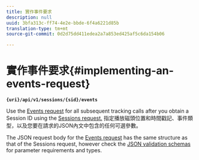 ```yaml
---
title: 實作事件要求
description: null
uuid: 3bfa313c-ff74-4e2e-bbde-6f4a6221d85b
translation-type: tm+mt
source-git-commit: 0d2d75dd411edea2a7a853ed425af5c6da154b06

---
```



# 實作事件要求{#implementing-an-events-request}

**`{uri}/api/v1/sessions/{sid}/events`**

Use the [Events request](/help/media-collection-api/mc-api-ref/mc-api-events-req.md) for all subsequent tracking calls after you obtain a Session ID using the [Sessions request.](/help/media-collection-api/mc-api-ref/mc-api-sessions-req.md) 指定播放磁頭位置和時間戳記、事件類型，以及您要在請求的JSON內文中包含的任何可選參數。

The JSON request body for the [Events request](/help/media-collection-api/mc-api-ref/mc-api-events-req.md) has the same structure as that of the Sessions request, however check the [JSON validation schemas](/help/media-collection-api/mc-api-ref/mc-api-json-validation.md) for parameter requirements and types.
